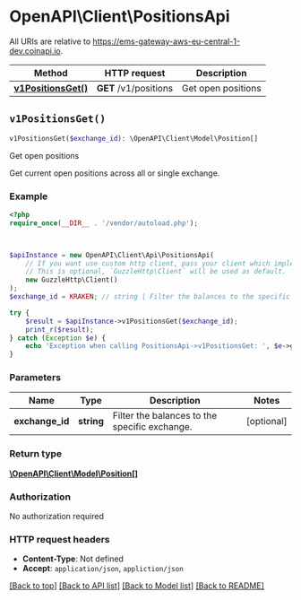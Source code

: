 # OpenAPI\Client\PositionsApi

All URIs are relative to https://ems-gateway-aws-eu-central-1-dev.coinapi.io.

Method | HTTP request | Description
------------- | ------------- | -------------
[**v1PositionsGet()**](PositionsApi.md#v1PositionsGet) | **GET** /v1/positions | Get open positions


## `v1PositionsGet()`

```php
v1PositionsGet($exchange_id): \OpenAPI\Client\Model\Position[]
```

Get open positions

Get current open positions across all or single exchange.

### Example

```php
<?php
require_once(__DIR__ . '/vendor/autoload.php');



$apiInstance = new OpenAPI\Client\Api\PositionsApi(
    // If you want use custom http client, pass your client which implements `GuzzleHttp\ClientInterface`.
    // This is optional, `GuzzleHttp\Client` will be used as default.
    new GuzzleHttp\Client()
);
$exchange_id = KRAKEN; // string | Filter the balances to the specific exchange.

try {
    $result = $apiInstance->v1PositionsGet($exchange_id);
    print_r($result);
} catch (Exception $e) {
    echo 'Exception when calling PositionsApi->v1PositionsGet: ', $e->getMessage(), PHP_EOL;
}
```

### Parameters

Name | Type | Description  | Notes
------------- | ------------- | ------------- | -------------
 **exchange_id** | **string**| Filter the balances to the specific exchange. | [optional]

### Return type

[**\OpenAPI\Client\Model\Position[]**](../Model/Position.md)

### Authorization

No authorization required

### HTTP request headers

- **Content-Type**: Not defined
- **Accept**: `application/json`, `appliction/json`

[[Back to top]](#) [[Back to API list]](../../README.md#endpoints)
[[Back to Model list]](../../README.md#models)
[[Back to README]](../../README.md)
